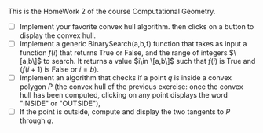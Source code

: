 This is the HomeWork 2 of the course Computational Geometry.

- [ ] Implement your favorite convex hull algorithm. then clicks on a button to display the convex hull.
- [ ] Implement a generic BinarySearch(a,b,f) function that takes as input a function $f(i)$ that returns True or False, and the range of integers $\[a,b\]$  to search. It returns a value $i\in \[a,b\]$ such that $f(i)$ is True and ($f(i+1)$ is False or $i=b$).
- [ ] Implement an algorithm that checks if a point $q$ is inside a convex polygon $P$ (the convex hull of the previous exercise: once the convex hull has been computed, clicking on any point displays the word "INSIDE" or "OUTSIDE"),
- [ ] If the point is outside, compute and display the two tangents to $P$ through $q$.